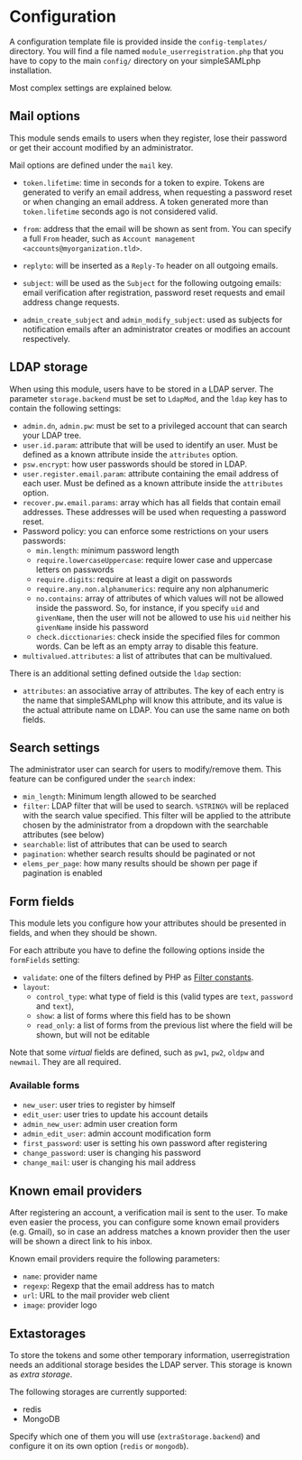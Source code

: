 Configuration
=============

A configuration template file is provided inside the `config-templates/`
directory. You will find a file named `module_userregistration.php`  that you
have to copy to the main `config/` directory on your simpleSAMLphp
installation.

Most complex settings are explained below.

Mail options
------------

This module sends emails to users when they register, lose their password or get
their account modified by an administrator.

Mail options are defined under the `mail` key.

* `token.lifetime`: time in seconds for a token to expire. Tokens are generated
  to verify an email address, when requesting a password reset or when changing
  an email address. A token generated more than `token.lifetime` seconds ago
  is not considered valid.

* `from`: address that the email will be shown as sent from. You can specify a
  full `From` header, such as `Account management
  <accounts@myorganization.tld>`.

* `replyto`: will be inserted as a `Reply-To` header on all outgoing emails.

* `subject`: will be used as the `Subject` for the following outgoing emails:
  email verification after registration, password reset requests and email
  address change requests.

* `admin_create_subject` and `admin_modify_subject`: used as subjects for
  notification emails after an administrator creates or modifies an account
  respectively.

LDAP storage
------------

When using this module, users have to be stored in a LDAP server. The parameter
`storage.backend` must be set to `LdapMod`, and the `ldap` key has to contain
the following settings:

* `admin.dn`, `admin.pw`: must be set to a privileged account that can search
  your LDAP tree.
* `user.id.param`: attribute that will be used to identify an user. Must be
  defined as a known attribute inside the `attributes` option.
* `psw.encrypt`: how user passwords should be stored in LDAP.
* `user.register.email.param`: attribute containing the email address of each
  user. Must be defined as a known attribute inside the `attributes` option.
* `recover.pw.email.params`: array which has all fields that contain email
  addresses. These addresses will be used when requesting a password reset.
* Password policy: you can enforce some restrictions on your users passwords:
    * `min.length`: minimum password length
    * `require.lowercaseUppercase`: require lower case and uppercase letters
      on passwords
    * `require.digits`: require at least a digit on passwords
    * `require.any.non.alphanumerics`: require any non alphanumeric
    * `no.contains`: array of attributes of which values will not be allowed
      inside the password. So, for instance, if you specify `uid` and
      `givenName`, then the user will not be allowed to use his `uid` neither
      his `givenName` inside his password
    * `check.dicctionaries`: check inside the specified files for common words.
      Can be left as an empty array to disable this feature.
* `multivalued.attributes`: a list of attributes that can be multivalued.

There is an additional setting defined outside the `ldap` section:

* `attributes`: an associative array of attributes. The key of each entry is the
  name that simpleSAMLphp will know this attribute, and its value is the actual
  attribute name on LDAP. You can use the same name on both fields.

Search settings
---------------

The administrator user can search for users to modify/remove them. This feature
can be configured under the `search` index:

* `min_length`: Minimum length allowed to be searched
* `filter`: LDAP filter that will be used to search. `%STRING%` will be replaced
  with the search value specified. This filter will be applied to the attribute
  chosen by the administrator from a dropdown with the searchable attributes
  (see below)
* `searchable`: list of attributes that can be used to search
* `pagination`: whether search results should be paginated or not
* `elems_per_page`: how many results should be shown per page if pagination is
  enabled

Form fields
-----------

This module lets you configure how your attributes should be presented in
fields, and when they should be shown.

For each attribute you have to define the following options inside the
`formFields` setting:

* `validate`: one of the filters defined by PHP as
  [Filter constants](http://www.php.net/manual/es/filter.constants.php).
* `layout`: 
    * `control_type`: what type of field is this (valid types are `text`, `password` and
      `text`), 
    * `show`: a list of forms where this field has to be shown
    * `read_only`: a list of forms from the previous list where the field will
      be shown, but will not be editable

Note that some _virtual_ fields are defined, such as `pw1`, `pw2`, `oldpw` and
`newmail`. They are all required.


### Available forms ###

* `new_user`: user tries to register by himself
* `edit_user`: user tries to update his account details
* `admin_new_user`: admin user creation form
* `admin_edit_user`: admin account modification form
* `first_password`: user is setting his own password after registering
* `change_password`: user is changing his password
* `change_mail`: user is changing his mail address


Known email providers
---------------------

After registering an account, a verification mail is sent to the user. To make
even easier the process, you can configure some known email providers (e.g.
Gmail), so in case an address matches a known provider then the user will be
shown a direct link to his inbox.

Known email providers require the following parameters:

* `name`: provider name
* `regexp`: Regexp that the email address has to match
* `url`: URL to the mail provider web client
* `image`: provider logo


Extastorages
------------

To store the tokens and some other temporary information, userregistration needs
an additional storage besides the LDAP server. This storage is known as _extra
storage_.

The following storages are currently supported:

* redis
* MongoDB

Specify which one of them you will use (`extraStorage.backend`) and configure it
on its own option (`redis` or `mongodb`).
